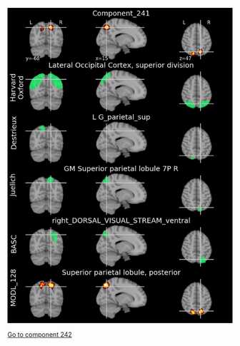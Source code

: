 


![241](preliminary/241.jpg "Component 241")

[Go to component 242](https://parietal-inria.github.io/MODL_atlas/512/242 "Component 242")